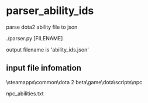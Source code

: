 # parser_ability_ids
parse dota2 ability file to json

./parser.py [FILENAME]

output filename is 'ability_ids.json'

## input file infomation
\steamapps\common\dota 2 beta\game\dota\scripts\npc

npc_abilities.txt
